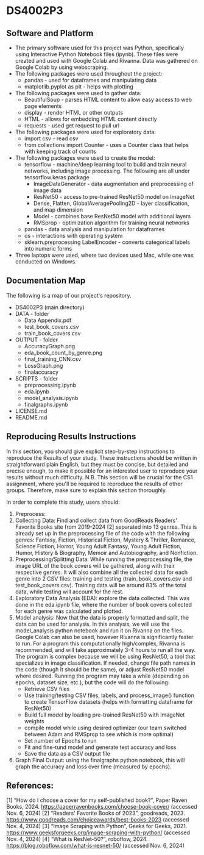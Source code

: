 # DS4002P3
## Software and Platform
* The primary software used for this project was Python, specifically using Interactive Python Notebook files (ipynb). These files were created and used with Google Colab and Rivanna. Data was gathered on Google Colab by using webscraping.
* The following packages were used throughout the project: 
  * pandas - used for dataframes and manipulating data
  * matplotlib.pyplot as plt - helps with plotting
* The following packages were used to gather data:
    * BeautifulSoup - parses HTML content to allow easy access to web page elements
    * display - render HTML or other outputs
    * HTML - allows for embedding HTML content directly
    * requests - used get request to pull url
* The following packages were used for exploratory data:
    * import csv - read csv
    * from collections import Counter - uses a Counter class that helps with keeping track of counts
* The following packages were used to create the model:
    * tensorflow - machine/deep learning tool to build and train neural networks, including image processing. The following are all under tensorflow.keras package
        * ImageDataGenerator - data augmentation and preprocessing of image data
        * ResNet50 - access to pre-trained ResNet50 model on ImageNet
        * Dense, Flatten, GlobalAveragePooling2D - layer classification, and map dimension
        * Model - combines base ResNet50 model with additional layers
        * RMSprop - optimization algorithm for training neural networks
    * pandas - data analysis and manipulation for dataframes
    * os - interactions with operating system
    * sklearn.preprocessing LabelEncoder - converts categorical labels into numeric forms
* Three laptops were used, where two devices used Mac, while one was conducted on Windows.
## Documentation Map
The following is a map of our project's repository.
* DS4002P3 (main directory)
 * DATA - folder
   * Data Appendix.pdf
   * test_book_covers.csv
   * train_book_covers.csv
 * OUTPUT - folder
   * AccuracyGraph.png
   * eda_book_count_by_genre.png
   * final_training_CNN.csv
   * LossGraph.png
   * finalaccuracy
 * SCRIPTS - folder
   * preprocessing.ipynb
   * eda.ipynb
   * model_analysis.ipynb
   * finalgraphs.ipynb
 * LICENSE.md
 * README.md
## Reproducing Results Instructions
In this section, you should give explicit step-by-step instructions to reproduce the Results of your study. These instructions should be written in straightforward plain English, but they must be concise, but detailed and precise enough, to make it possible for an interested user to reproduce your results without much difficulty. N.B. This section will be crucial for the CS1 assignment, where you'll be required to reproduce the results of other groups. Therefore, make sure to explain this section thoroughly.

In order to complete this study, users should:
1. Preprocess:
  1. Collecting Data: Find and collect data from GoodReads Readers' Favorite Books site from 2019-2024 [2] separated into 13 genres. This is already set up in the preprocessing file of the code with the following genres: Fantasy, Fiction, Historical Fiction, Mystery & Thriller, Romance, Science Fiction, Horror, Young Adult Fantasy, Young Adult Fiction, Humor, History & Biography, Memoir and Autobiography, and Nonfiction.
  2. Preprocessing/Splitting Data: While running the preprocessing file, the image URL of the book covers will be gathered, along with their respective genres. It will also combine all the collected data for each genre into 2 CSV files: training and testing (train_book_covers.csv and test_book_covers.csv). Training data will be around 83% of the total data, while testing will account for the rest.
2. Exploratory Data Analysis (EDA): explore the data collected. This was done in the eda.ipynb file, where the number of book covers collected for each genre was calculated and plotted.
3. Model analysis: Now that the data is properly formatted and split, the data can be used for analysis. In this analysis, we will use the model_analysis python notebook and run it on Rivanna on the files. Google Colab can also be used, however Rivanna is significantly faster to run. For a program this computationally high/complex, Rivanna is recommended, and will take approximately 3-4 hours to run all the way. The program is complex because we will be using ResNet50, a tool that specializes in image classification. If needed, change file path names in the code (though it should be the same), or adjust ResNet50 model where desired. Running the program may take a while (depending on epochs, dataset size, etc.), but the code will do the following:
    * Retrieve CSV files
    * Use training/testing CSV files, labels, and process_image() function to create TensorFlow datasets (helps with formatting dataframe for ResNet50)
    * Build full model by loading pre-trained ResNet50 with ImageNet weights
    * compile model while using desired optimizer (our team switched between Adam and RMSprop to see which is more optimal)
    * Set number of Epochs to run
    * Fit and fine-tund model and generate test accuracy and loss
    * Save the data as a CSV output file
4. Graph Final Output: using the finalgraphs python notebook, this will graph the accuracy and loss over time (measured by epochs).

## References:
[1] “How do I choose a cover for my self-published book?”, Paper Raven Books, 2024. https://paperravenbooks.com/choose-book-cover/ (accessed Nov. 6, 2024)
[2] “Readers' Favorite Books of 2023”, goodreads, 2023. https://www.goodreads.com/choiceawards/best-books-2023 (accessed Nov. 4, 2024)
[3] “Image Scraping with Python”, Geeks for Geeks, 2021. https://www.geeksforgeeks.org/image-scraping-with-python/ (accessed Nov. 4, 2024)
[4] “What is ResNet-50?”, roboflow, 2024. https://blog.roboflow.com/what-is-resnet-50/  (accessed Nov. 6, 2024)
